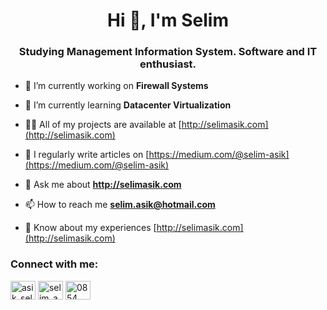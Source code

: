 <h1 align="center">Hi 👋, I'm Selim</h1>
<h3 align="center">Studying Management Information System. Software and IT enthusiast.</h3>

- 🔭 I’m currently working on **Firewall Systems**

- 🌱 I’m currently learning **Datacenter Virtualization**

- 👨‍💻 All of my projects are available at [http://selimasik.com](http://selimasik.com)

- 📝 I regularly write articles on [https://medium.com/@selim-asik](https://medium.com/@selim-asik)

- 💬 Ask me about **http://selimasik.com**

- 📫 How to reach me **selim.asik@hotmail.com**

- 📄 Know about my experiences [http://selimasik.com](http://selimasik.com)

<h3 align="left">Connect with me:</h3>
<p align="left">
<a href="https://twitter.com/asik_selim" target="blank"><img align="center" src="https://raw.githubusercontent.com/rahuldkjain/github-profile-readme-generator/master/src/images/icons/Social/twitter.svg" alt="asik_selim" height="30" width="40" /></a>
<a href="https://instagram.com/selim_asik" target="blank"><img align="center" src="https://raw.githubusercontent.com/rahuldkjain/github-profile-readme-generator/master/src/images/icons/Social/instagram.svg" alt="selim_asik" height="30" width="40" /></a>
<a href="https://discord.gg/0854" target="blank"><img align="center" src="https://raw.githubusercontent.com/rahuldkjain/github-profile-readme-generator/master/src/images/icons/Social/discord.svg" alt="0854" height="30" width="40" /></a>
</p>

